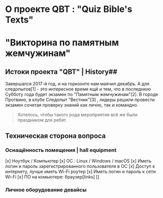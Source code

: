 # О проекте QBT : "Quiz Bible's Texts" #

"Викторина по памятным жемчужинам"
==================================

## Истоки проекта "QBT" | History##
Завершался 2017-й год, и на горизонте нам маячил декабрь. А для следопытов[1] - это интересное время ещё и тем, что в последнюю Субботу года будет экзамен по "Памятным жемчужинам"[2]. В городе Протвино, в клубе Следопыт "Вестник"[3] , лидеры решили провести экзамен сочетая проверку знаний как лично, так и командно. 
>Хотелось, чтобы такого рода мероприятия всё же были праздником для ребят.


Техническая сторона вопроса
---------------------------

### Оснащённость помещения | hall equipment
[x] Ноутбук / Компьютер
[x] OC : Linux / Windows / macOS
[x] Иметь логин и пароль зарегистрированного пользователя в ОС
[x] Доступ к интернету, лучше иметь Wi-Fi роутер
[x] Иметь логин и пароль к сети Wi-Fi
[x] ПО на комьютере: браузер[links]
[]

### Личное оборудование девайсы

###
